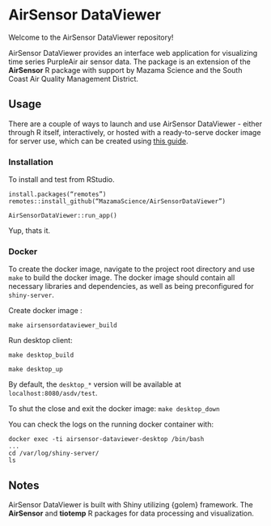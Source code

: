 # AirSensor DataViewer 

Welcome to the AirSensor DataViewer repository! 

AirSensor DataViewer provides an interface web application for visualizing time 
series PurpleAir air sensor data. The package is an extension of the **AirSensor**
R package with support by Mazama Science and the South Coast Air Quality 
Management District. 

## Usage

There are a couple of ways to launch and use AirSensor DataViewer - either 
through R itself, interactively, or hosted with a ready-to-serve docker image for 
server use, which can be created using [this guide](#docker).

### Installation

To install and test from RStudio.

```
install.packages(“remotes”)
remotes::install_github(“MazamaScience/AirSensorDataViewer”)

AirSensorDataViewer::run_app()
```

Yup, thats it.


### Docker

To create the docker image, navigate to the project root directory and use `make` 
to build the docker image. The docker image should contain all necessary 
libraries and dependencies, as well as being preconfigured for `shiny-server`. 

Create docker image : 

`make airsensordataviewer_build`

Run desktop client: 

`make desktop_build`

`make desktop_up`

By default, the `desktop_*` version will be available at `localhost:8080/asdv/test`. 

To shut the close and exit the docker image:
`make desktop_down`

You can check the logs on the running docker container with:

```
docker exec -ti airsensor-dataviewer-desktop /bin/bash
...
cd /var/log/shiny-server/
ls
```


## Notes 

AirSensor DataViewer is built with Shiny utilizing {golem} framework.  The 
**AirSensor** and **tiotemp** R packages for data processing and visualization. 

